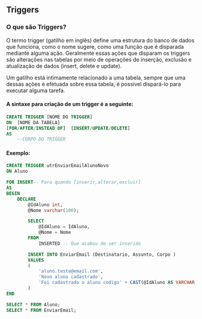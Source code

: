 ## Triggers

### O que são Triggers?

O termo trigger (gatilho em inglês) define uma estrutura do banco de dados que funciona, como o nome sugere, como uma função que é disparada mediante alguma ação. Geralmente essas ações que disparam os triggers são alterações nas tabelas por meio de operações de inserção, exclusão e atualização de dados (insert, delete e update).

Um gatilho está intimamente relacionado a uma tabela, sempre que uma dessas ações é efetuada sobre essa tabela, é possível dispará-lo para executar alguma tarefa.


#### A sintaxe para criação de um trigger é a seguinte:
```sql
CREATE TRIGGER [NOME DO TRIGGER]
ON  [NOME DA TABELA]
[FOR/AFTER/INSTEAD OF]  [INSERT/UPDATE/DELETE]
AS
    --CORPO DO TRIGGER
```

#### **Exemplo:**
```sql
CREATE TRIGGER utrEnviarEmailAlunoNovo	
ON Aluno 

FOR INSERT-- Para quando [inserir,alterar,excluir]
AS
BEGIN 
	DECLARE
		@IdAluno int,
		@Nome varchar(100);

		SELECT 
			@IdAluno = IdAluno,
			@Nome = Nome
		FROM 
			INSERTED -- Que acabou de ser inserido

		INSERT INTO EnviarEmail	(Destinatario, Assunto,	Corpo )
		VALUES
		(
			'aluno.teste@email.com',
			'Novo aluno cadastrado',
			'Foi cadastrado o aluno codigo' + CAST(@IdAluno AS VARCHAR) + ' nome' + @Nome
		)		
END

SELECT * FROM Aluno;
SELECT * FROM EnviarEmail;

```
